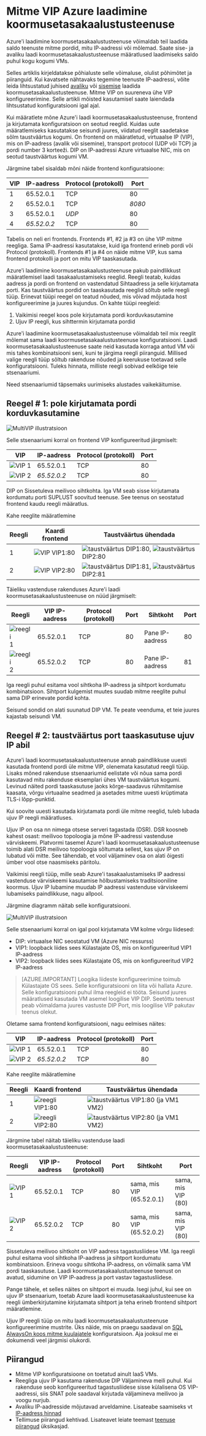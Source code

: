 <properties
   pageTitle="Mitme VIP Azure laadimine koormusetasakaalustusteenuse | Microsoft Azure'i"
   description="Klõpsake Azure laadi koormusetasakaalustusteenuse mitme VIP ülevaade"
   services="load-balancer"
   documentationCenter="na"
   authors="chkuhtz"
   manager="narayan"
   editor=""
/>
<tags
   ms.service="load-balancer"
   ms.devlang="na"
   ms.topic="article"
   ms.tgt_pltfrm="na"
   ms.workload="infrastructure-services"
   ms.date="08/11/2016"
   ms.author="chkuhtz"
/>

# <a name="multiple-vips-for-azure-load-balancer"></a>Mitme VIP Azure laadimine koormusetasakaalustusteenuse

Azure'i laadimine koormusetasakaalustusteenuse võimaldab teil laadida saldo teenuste mitme pordid, mitu IP-aadressi või mõlemad. Saate sise- ja avaliku laadi koormusetasakaalustusteenuse määratlused laadimiseks saldo puhul kogu kogumi VMs.

Selles artiklis kirjeldatakse põhialuste selle võimaluse, olulist põhimõtet ja piiranguid. Kui kavatsete nähtavaks tegemine teenuste IP-aadressi, võite leida lihtsustatud juhised [avaliku](load-balancer-get-started-internet-portal.md) või [sisemise](load-balancer-get-started-ilb-arm-portal.md) laadida koormusetasakaalustusteenuse. Mitme VIP on suureneva ühe VIP konfigureerimine. Selle artikli mõisted kasutamisel saate laiendada lihtsustatud konfiguratsiooni igal ajal.

Kui määratlete mõne Azure'i laadi koormusetasakaalustusteenuse, frontend ja kirjutamata konfiguratsioon on seotud reeglid. Kuidas uute määratlemiseks kasutatakse seisundi juures, viidatud reeglit saadetakse sõlm taustväärtus kogumi. On frontend on määratletud, virtuaalse IP (VIP), mis on IP-aadress (avalik või sisemine), transport protocol (UDP või TCP) ja pordi number 3 korteeži. DIP on IP-aadressi Azure virtuaalse NIC, mis on seotud taustväärtus kogumi VM.

Järgmine tabel sisaldab mõni näide frontend konfiguratsioone:

| VIP | IP-aadress | Protocol (protokoll) | Port |
|-----|------------|----------|------|
|1|65.52.0.1|TCP|80|
|2|65.52.0.1|TCP|_8080_|
|3|65.52.0.1|_UDP_|80|
|4|_65.52.0.2_|TCP|80|

Tabelis on neli eri frontends. Frontends #1, #2 ja #3 on ühe VIP mitme reegliga. Sama IP-aadressi kasutatakse, kuid iga frontend erineb pordi või Protocol (protokoll). Frontends #1 ja #4 on näide mitme VIP, kus sama frontend protokolli ja port on mitu VIP taaskasutada.

Azure'i laadimine koormusetasakaalustusteenuse pakub paindlikkust määratlemisel laadi tasakaalustamiseks reeglid. Reegli teatab, kuidas aadress ja pordi on frontend on vastendatud Sihtaadress ja selle kirjutamata porti. Kas taustväärtus pordid on taaskasutada reeglid sõltub selle reegli tüüp. Erinevat tüüpi reegel on teatud nõuded, mis võivad mõjutada host konfigureerimine ja juures kujundus. On kahte tüüpi reegleid:

1. Vaikimisi reegel koos pole kirjutamata pordi korduvkasutamine
2. Ujuv IP reegli, kus sihttermin kirjutamata pordid

Azure'i laadimine koormusetasakaalustusteenuse võimaldab teil mix reeglit mõlemat sama laadi koormusetasakaalustusteenuse konfiguratsiooni. Laadi koormusetasakaalustusteenuse saate neid kasutada korraga antud VM või mis tahes kombinatsiooni seni, kuni te järgima reegli piiranguid. Millised valige reegli tüüp sõltub rakenduse nõuded ja keerukuse toetavad selle konfiguratsiooni. Tuleks hinnata, milliste reegli sobivad eelkõige teie stsenaariumi.

Need stsenaariumid täpsemaks uurimiseks alustades vaikekäitumise.

## <a name="rule-type-1-no-backend-port-reuse"></a>Reegel # 1: pole kirjutamata pordi korduvkasutamine

![MultiVIP illustratsioon](./media/load-balancer-multivip-overview/load-balancer-multivip.png)

Selle stsenaariumi korral on frontend VIP konfigureeritud järgmiselt:

| VIP | IP-aadress | Protocol (protokoll) | Port |
|-----|------------|----------|------|
|![VIP](./media/load-balancer-multivip-overview/load-balancer-rule-green.png) 1|65.52.0.1|TCP|80|
|![VIP](./media/load-balancer-multivip-overview/load-balancer-rule-purple.png) 2|*65.52.0.2*|TCP|80|

DIP on Sissetuleva meilivoo sihtkohta. Iga VM seab sisse kirjutamata kordumatu porti SUPLUST soovitud teenuse. See teenus on seostatud frontend kaudu reegli määratlus.

Kahe reeglite määratlemine

| Reegli | Kaardi frontend | Taustväärtus ühendada |
|------|--------------|-----------------|
| 1 | ![VIP](./media/load-balancer-multivip-overview/load-balancer-rule-green.png) VIP1:80 | ![taustväärtus](./media/load-balancer-multivip-overview/load-balancer-rule-green.png) DIP1:80, ![taustväärtus](./media/load-balancer-multivip-overview/load-balancer-rule-green.png) DIP2:80 |
| 2 | ![VIP](./media/load-balancer-multivip-overview/load-balancer-rule-purple.png) VIP2:80 | ![taustväärtus](./media/load-balancer-multivip-overview/load-balancer-rule-purple.png) DIP1:81, ![taustväärtus](./media/load-balancer-multivip-overview/load-balancer-rule-purple.png) DIP2:81 |

Täieliku vastenduse rakenduses Azure'i laadi koormusetasakaalustusteenuse on nüüd järgmiselt:

| Reegli | VIP IP-aadress | Protocol (protokoll) | Port | Sihtkoht | Port |
|------|----------------|----------|------|-----|------|
|![reegli](./media/load-balancer-multivip-overview/load-balancer-rule-green.png) 1|65.52.0.1|TCP|80|Pane IP-aadress|80|
|![reegli](./media/load-balancer-multivip-overview/load-balancer-rule-purple.png) 2|65.52.0.2|TCP|80|Pane IP-aadress|81|

Iga reegli puhul esitama vool sihtkoha IP-aadress ja sihtport kordumatu kombinatsioon. Sihtport kulgemist muutes suudab mitme reeglite puhul sama DIP erinevate pordid kohta.

Seisund sondid on alati suunatud DIP VM. Te peate veenduma, et teie juures kajastab seisundi VM.

## <a name="rule-type-2-backend-port-reuse-by-using-floating-ip"></a>Reegel # 2: taustväärtus port taaskasutuse ujuv IP abil

Azure'i laadi koormusetasakaalustusteenuse annab paindlikkuse uuesti kasutada frontend pordi üle mitme VIP, olenemata kasutatud reegli tüüp. Lisaks mõned rakenduse stsenaariumid eelistate või nõua sama pordi kasutavad mitu rakenduse eksemplari ühes VM taustväärtus kogumi. Levinud näited pordi taaskasutuse jaoks kõrge-saadavus rühmitamise kaasata, võrgu virtuaalne seadmed ja asetades mitme uuesti krüptimata TLS-i lõpp-punktid.

Kui soovite uuesti kasutada kirjutamata pordi üle mitme reeglid, tuleb lubada ujuv IP reegli määratluses.

Ujuv IP on osa nn nimega otsese serveri tagastada (DSR). DSR koosneb kahest osast: meilivoo topoloogia ja mõne IP-aadressi vastenduse värviskeemi. Platvormi tasemel Azure'i laadi koormusetasakaalustusteenuse toimib alati DSR meilivoo topoloogia sõltumata sellest, kas ujuv IP on lubatud või mitte. See tähendab, et vool väljaminev osa on alati õigesti ümber vool otse naasmiseks päritolu.

Vaikimisi reegli tüüp, mille seab Azure'i tasakaalustamiseks IP aadressi vastenduse värviskeemi kasutamise hõlbustamiseks traditsiooniline koormus. Ujuv IP lubamine muudab IP aadressi vastenduse värviskeemi lubamiseks paindlikkuse, nagu allpool.

Järgmine diagramm näitab selle konfiguratsiooni.

![MultiVIP illustratsioon](./media/load-balancer-multivip-overview/load-balancer-multivip-dsr.png)

Selle stsenaariumi korral on igal pool kirjutamata VM kolme võrgu liidesed:

* DIP: virtuaalse NIC seostatud VM (Azure NIC ressurss)
* VIP1: loopback liides sees Külastajate OS, mis on konfigureeritud VIP1 IP-aadress
* VIP2: loopback liides sees Külastajate OS, mis on konfigureeritud VIP2 IP-aadress

>[AZURE.IMPORTANT] Loogika liideste konfigureerimine toimub Külastajate OS sees. Selle konfiguratsiooni on liita või hallata Azure. Selle konfiguratsiooni puhul ilma reegleid ei tööta. Seisund juures määratlused kasutada VM asemel loogilise VIP DIP. Seetõttu teenust peab võimaldama juures vastuste DIP Port, mis loogilise VIP pakutav teenus olekut.

Oletame sama frontend konfiguratsiooni, nagu eelmises näites:

| VIP | IP-aadress | Protocol (protokoll) | Port |
|-----|------------|----------|------|
|![VIP](./media/load-balancer-multivip-overview/load-balancer-rule-green.png) 1|65.52.0.1|TCP|80|
|![VIP](./media/load-balancer-multivip-overview/load-balancer-rule-purple.png) 2|*65.52.0.2*|TCP|80|

Kahe reeglite määratlemine

| Reegli | Kaardi frontend | Taustväärtus ühendada |
|------|--------------|-----------------|
| 1 | ![reegli](./media/load-balancer-multivip-overview/load-balancer-rule-green.png) VIP1:80 | ![taustväärtus](./media/load-balancer-multivip-overview/load-balancer-rule-green.png) VIP1:80 (ja VM1 VM2) |
| 2 | ![reegli](./media/load-balancer-multivip-overview/load-balancer-rule-purple.png) VIP2:80 | ![taustväärtus](./media/load-balancer-multivip-overview/load-balancer-rule-purple.png) VIP2:80 (ja VM1 VM2) |

Järgmine tabel näitab täieliku vastenduse laadi koormusetasakaalustusteenuse:

| Reegli | VIP IP-aadress | Protocol (protokoll) | Port | Sihtkoht | Port |
|------|----------------|----------|------|-------------|------|
|![VIP](./media/load-balancer-multivip-overview/load-balancer-rule-green.png) 1|65.52.0.1|TCP|80|sama, mis VIP (65.52.0.1)|sama, mis VIP (80)|
|![VIP](./media/load-balancer-multivip-overview/load-balancer-rule-purple.png) 2|65.52.0.2|TCP|80|sama, mis VIP (65.52.0.2)|sama, mis VIP (80)|

Sissetuleva meilivoo sihtkoht on VIP aadress tagastusliidese VM. Iga reegli puhul esitama vool sihtkoha IP-aadress ja sihtport kordumatu kombinatsioon. Erineva voogu sihtkoha IP-aadress, on võimalik sama VM pordi taaskasutuse. Laadi koormusetasakaalustusteenuse teenust on avatud, sidumine on VIP IP-aadress ja port vastav tagastusliidese.

Pange tähele, et selles näites on sihtport ei muuda. Isegi juhul, kui see on ujuv IP stsenaarium, toetab Azure laadi koormusetasakaalustusteenuse ka reegli ümberkirjutamine kirjutamata sihtport ja teha erineb frontend sihtport määratlemine.

Ujuv IP reegli tüüp on mitu laadi koormusetasakaalustusteenuse konfigureerimine mustrite. Üks näide, mis on praegu saadaval on [SQL AlwaysOn koos mitme kuulajatele](../virtual-machines/virtual-machines-windows-portal-sql-ps-alwayson-int-listener.md) konfiguratsioon. Aja jooksul me ei dokumendi veel järgmisi olukordi.

## <a name="limitations"></a>Piirangud

* Mitme VIP konfiguratsioone on toetatud ainult IaaS VMs.
* Reegliga ujuv IP kasutama rakenduse DIP Väljamineva meili puhul. Kui rakenduse seob konfigureeritud tagastusliidese sisse külalisena OS VIP-aadressi, siis SNAT pole saadaval kirjutada väljamineva meilivoo ja voogu nurjub.
* Avaliku IP-aadresside mõjutavad arveldamine. Lisateabe saamiseks vt [IP-aadress hinnad](https://azure.microsoft.com/pricing/details/ip-addresses/)
* Tellimuse piirangud kehtivad. Lisateavet leiate teemast [teenuse piirangud](../azure-subscription-service-limits.md#networking-limits) üksikasjad.
